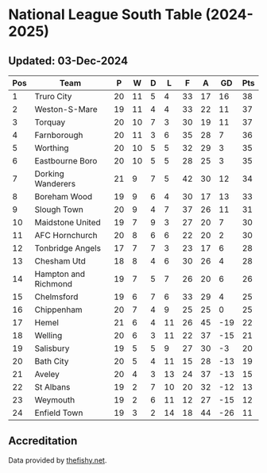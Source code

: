 # National League South Table (2024-2025)
## Updated: 03-Dec-2024

| Pos | Team | P | W | D | L | F | A | GD | Pts |
| --- | --- | --- | --- | --- | --- | --- | --- | --- | --- |
| 1 | Truro City | 20 | 11 | 5 | 4 | 33 | 17 | 16 | 38 |
| 2 | Weston-S-Mare | 19 | 11 | 4 | 4 | 33 | 22 | 11 | 37 |
| 3 | Torquay | 20 | 10 | 7 | 3 | 30 | 19 | 11 | 37 |
| 4 | Farnborough | 20 | 11 | 3 | 6 | 35 | 28 | 7 | 36 |
| 5 | Worthing | 20 | 10 | 5 | 5 | 32 | 29 | 3 | 35 |
| 6 | Eastbourne Boro | 20 | 10 | 5 | 5 | 28 | 25 | 3 | 35 |
| 7 | Dorking Wanderers | 21 | 9 | 7 | 5 | 42 | 30 | 12 | 34 |
| 8 | Boreham Wood | 19 | 9 | 6 | 4 | 30 | 17 | 13 | 33 |
| 9 | Slough Town | 20 | 9 | 4 | 7 | 37 | 26 | 11 | 31 |
| 10 | Maidstone United | 19 | 7 | 9 | 3 | 27 | 20 | 7 | 30 |
| 11 | AFC Hornchurch | 20 | 8 | 6 | 6 | 22 | 20 | 2 | 30 |
| 12 | Tonbridge Angels | 17 | 7 | 7 | 3 | 23 | 17 | 6 | 28 |
| 13 | Chesham Utd | 18 | 8 | 4 | 6 | 30 | 26 | 4 | 28 |
| 14 | Hampton and Richmond | 19 | 7 | 5 | 7 | 26 | 20 | 6 | 26 |
| 15 | Chelmsford | 19 | 6 | 7 | 6 | 33 | 29 | 4 | 25 |
| 16 | Chippenham | 20 | 7 | 4 | 9 | 25 | 25 | 0 | 25 |
| 17 | Hemel | 21 | 6 | 4 | 11 | 26 | 45 | -19 | 22 |
| 18 | Welling | 20 | 6 | 3 | 11 | 22 | 37 | -15 | 21 |
| 19 | Salisbury | 19 | 5 | 5 | 9 | 27 | 30 | -3 | 20 |
| 20 | Bath City | 20 | 5 | 4 | 11 | 15 | 28 | -13 | 19 |
| 21 | Aveley | 20 | 4 | 3 | 13 | 24 | 37 | -13 | 15 |
| 22 | St Albans | 19 | 2 | 7 | 10 | 20 | 32 | -12 | 13 |
| 23 | Weymouth | 19 | 2 | 6 | 11 | 12 | 27 | -15 | 12 |
| 24 | Enfield Town | 19 | 3 | 2 | 14 | 18 | 44 | -26 | 11 |

## Accreditation 

Data provided by [thefishy.net](https://www.thefishy.net/).